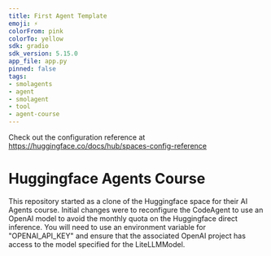 ```yaml
---
title: First Agent Template
emoji: ⚡
colorFrom: pink
colorTo: yellow
sdk: gradio
sdk_version: 5.15.0
app_file: app.py
pinned: false
tags:
- smolagents
- agent
- smolagent
- tool
- agent-course
---
```


Check out the configuration reference at https://huggingface.co/docs/hub/spaces-config-reference

# Huggingface Agents Course

This repository started as a clone of the Huggingface space for their AI Agents course. Initial changes were to reconfigure the CodeAgent to use an OpenAI model to avoid the monthly quota on the Huggingface direct inference. You will need to use an environment variable for "OPENAI_API_KEY" and ensure that the associated OpenAI project has access to the model specified for the LiteLLMModel.